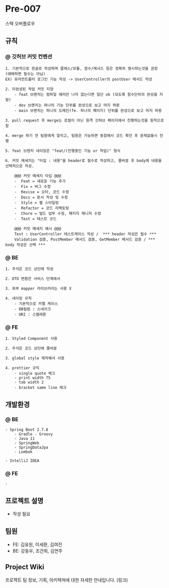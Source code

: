 # Pre-007

스택 오버플로우

## 규칙

### @ 깃허브 커밋 컨벤션

	1. 기본적으로 한글로 작성하며 클래스/모듈, 함수/메서드 등은 정확히 명시하는것을 권장 (애메하면 필수는 아님)
	EX) 유저컨트롤러 로그인 기능 작성 -> UserController의 postUser 메서드 작성

	2. 미완성된 작업 커밋 지양
        - feat 브랜치는 컴파일 에러만 나지 않는다면 일단 ok (되도록 함수단위의 완성을 지향)
        - dev 브랜치는 하나의 기능 단위를 완성으로 보고 머지 허용
        - main 브랜치는 하나의 도메인(fe. 하나의 페이지) 단위를 완성으로 보고 머지 허용

	3. pull request 후 merge는 로컬이 아닌 원격 깃허브 페이지에서 진행하는것을 원칙으로 함

	4. merge 하기 전 팀원에게 알리고, 팀원은 가능하면 동참해서 코드 확인 후 문제없을시 진행
	
	5. feat 브렌치 네이밍은 "feat/(진행중인 기능 or 작업)" 형식

	6. 커밋 메세지는 "타입 : 내용"을 header로 필수로 작성하고, 줄바꿈 후 body에 내용을 선택적으로 작성.
		
        @@@ 커밋 메세지 타입 @@@
        -  Feat = 새로운 기능 추가
        -  Fix = 버그 수정
        -  Revise = 오타, 코드 수정
        -  Docs = 문서 작성 및 수정
        -  Style = 웹 스타일링
        -  Refactor = 코드 리팩토링
        -  Chore = 빌드 업무 수정, 패키지 매니저 수정
        -  Test = 테스트 코드

        @@@ 커밋 메세지 예시 @@@
        Test : UserController 테스트케이스 작성 /  *** header 작성은 필수 ***
        Validation 검증, PostMember 메서드 검증, GetMember 메서드 검증 / *** body 작성은 선택 ***

### @ BE
	
	1. 주석은 코드 상단에 작성

	2. DTO 변환은 서비스 단계에서

	3. 외부 mapper 라이브러리는 사용 X

    4. 네이밍 규칙
        - 기본적으로 카멜 케이스
        - DB컬럼 : 스네이크
        - URI : 스켈레톤

### @ FE

    1. Styled Component 사용

    2. 주석은 코드 상단에 줄바꿈

    3. global style 제작해서 사용

    4. prettier 규칙
        - single quote 체크
        - print width 75
        - tab width 2
        - bracket same line 체크

## 개발환경

### @ BE

    - Spring Boot 2.7.8
        - Gradle - Groovy
        - Java 11
        - SpringWeb
        - SpringDataJpa
        - Lombok

    - IntelliJ IDEA

### @ FE

    -


## 프로젝트 설명

- 작성 필요

## 팀원

- FE: 김유원, 이세환, 김여진
- BE: 강동우, 조건희, 김연주

## Project Wiki

프로젝트 팀 정보, 기획, 아키텍쳐에 대한 자세한 안내입니다.
(링크)